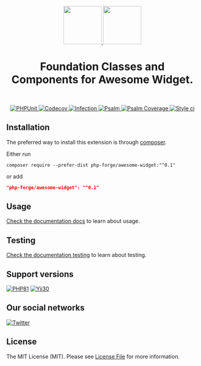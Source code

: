 <p align="center">
    <a href="https://github.com/php-forge/awesome-widget" target="_blank">
        <img src="https://avatars.githubusercontent.com/u/103309199?s%253D400%2526u%253Dca3561c692f53ed7eb290d3bb226a2828741606f%2526v%253D4" height="100px">
    </a>
    <a href="https://github.com/php-forge/awesome-widget" target="_blank">
        <img src="https://cdn-icons-png.flaticon.com/512/5762/5762492.png" height="100px">
    </a>    
    <h1 align="center">Foundation Classes and Components for Awesome Widget.</h1>
    <br>
</p>

<p align="center">
    <a href="https://github.com/php-forge/awesome-widget/actions/workflows/build.yml" target="_blank">
        <img src="https://github.com/php-forge/awesome-widget/actions/workflows/build.yml/badge.svg" alt="PHPUnit">
    </a>
    <a href="https://codecov.io/gh/php-forge/awesome-widget" target="_blank">
        <img src="https://codecov.io/gh/php-forge/awesome-widget/branch/main/graph/badge.svg?token=MF0XUGVLYC" alt="Codecov">
    </a>
    <a href="https://dashboard.stryker-mutator.io/reports/github.com/php-forge/awesome-widget/main" target="_blank">
        <img src="https://img.shields.io/endpoint?style=flat&url=https%3A%2F%2Fbadge-api.stryker-mutator.io%2Fgithub.com%2Fphp-forge%2Fawesome-widget%2Fmain" alt="Infection">
    </a>
    <a href="https://github.com/php-forge/awesome-widget/actions/workflows/static.yml" target="_blank">
        <img src="https://github.com/php-forge/awesome-widget/actions/workflows/static.yml/badge.svg" alt="Psalm">
    </a>
    <a href="https://shepherd.dev/github/php-forge/awesome-widget" target="_blank">
        <img src="https://shepherd.dev/github/php-forge/awesome-widget/coverage.svg" alt="Psalm Coverage">
    </a>
    <a href="https://github.styleci.io/repos/494784194?branch=main" target="_blank">
        <img src="https://github.styleci.io/repos/494784194/shield?branch=main" alt="Style ci">
    </a>           
</p>

## Installation

The preferred way to install this extension is through [composer](https://getcomposer.org/download/).

Either run

```shell
composer require --prefer-dist php-forge/awesome-widget:"^0.1"
```

or add

```json
"php-forge/awesome-widget": "^0.1"
```

## Usage

[Check the documentation docs](/docs/README.md) to learn about usage.

## Testing

[Check the documentation testing](/docs/testing.md) to learn about testing.

## Support versions

[![PHP81](https://img.shields.io/badge/PHP-%3E%3D8.1-787CB5)](https://www.php.net/releases/8.1/en.php)
[![Yii30](https://img.shields.io/badge/Yii%20version-3.0-blue)](https://yiiframework.com)

## Our social networks

[![Twitter](https://img.shields.io/badge/twitter-follow-1DA1F2?logo=twitter&logoColor=1DA1F2&labelColor=555555?style=flat)](https://twitter.com/Terabytesoftw)

## License

The MIT License (MIT). Please see [License File](LICENSE.md) for more information.
